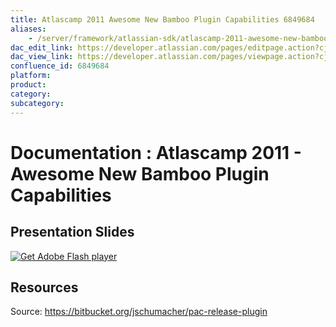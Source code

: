 ```yaml
---
title: Atlascamp 2011 Awesome New Bamboo Plugin Capabilities 6849684
aliases:
    - /server/framework/atlassian-sdk/atlascamp-2011-awesome-new-bamboo-plugin-capabilities-6849684.html
dac_edit_link: https://developer.atlassian.com/pages/editpage.action?cjm=wozere&pageId=6849684
dac_view_link: https://developer.atlassian.com/pages/viewpage.action?cjm=wozere&pageId=6849684
confluence_id: 6849684
platform:
product:
category:
subcategory:
---
```

# Documentation : Atlascamp 2011 - Awesome New Bamboo Plugin Capabilities

## Presentation Slides

[![Get Adobe Flash player](https://www.adobe.com/images/shared/download_buttons/get_flash_player.gif)](https://get.adobe.com/flashplayer/)

## Resources

Source: <a href="https://bitbucket.org/jschumacher/pac-release-plugin" class="uri external-link">https://bitbucket.org/jschumacher/pac-release-plugin</a>

















































































































































































































































































































